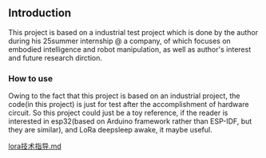 ## Introduction
This project is based on a industrial test project which is done by the author during his 25summer internship @ a company, of which focuses on embodied intelligence and robot manipulation, as well as author's interest and future research dirction.

### How to use
Owing to the fact that this project is based on an industrial project, the code(in this project) is just for test after the accomplishment of hardware circuit. So this project could just be a toy reference, if the reader is interested in esp32(based on Arduino framework rather than ESP-IDF, but they are similar), and LoRa deepsleep awake, it maybe useful.

[lora技术指导.md](https://github.com/user-attachments/files/21427783/lora.md)
